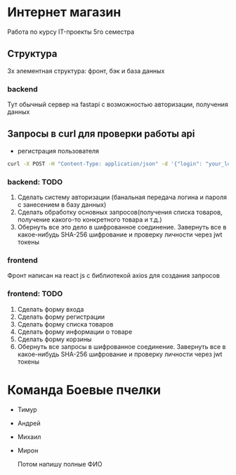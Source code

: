 # Интернет магазин
Работа по курсу IT-проекты 5го семестра

## Структура
3х элементная структура: фронт, бэк и база данных

### backend
Тут обычный сервер на fastapi с возможностью авторизации, получения данных

## Запросы в curl для проверки работы api

* регистрация пользователя
```bash
curl -X POST -H "Content-Type: application/json" -d '{"login": "your_login", "password": "your_password", "access_level": "1"}' http://localhost:5000/api/register
```

### backend: TODO
  1. Сделать систему авторизации (банальная передача логина и пароля с занесением в базу данных)
  2. Сделать обработку основных запросов(получения списка товаров, получение какого-то конкретного товара и т.д.)
  3. Обернуть все это дело в шифрованное соединение. Завернуть все в какое-нибудь SHA-256 шифрование и проверку личности через jwt токены

### frontend
  Фронт написан на react js с библиотекой axios для создания запросов

### frontend: TODO
  1. Сделать форму входа
  2. Сделать форму регистрации
  3. Сделать форму списка товаров
  4. Сделать форму информации о товаре
  5. Сделать форму корзины
  6. Обернуть все запросы в шифрованное соединение. Завернуть все в какое-нибудь SHA-256 шифрование и проверку личности через jwt токены

# Команда Боевые пчелки
- Тимур
- Андрей
- Михаил
- Мирон

    Потом напишу полные ФИО
